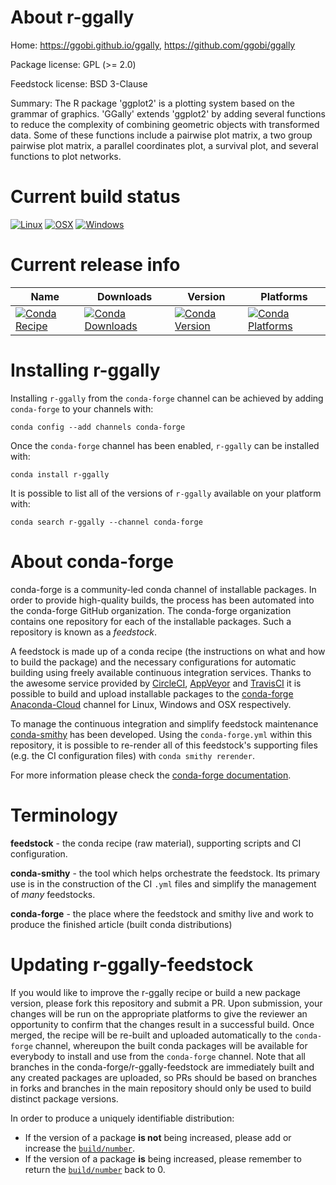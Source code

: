 About r-ggally
==============

Home: https://ggobi.github.io/ggally, https://github.com/ggobi/ggally

Package license: GPL (>= 2.0)

Feedstock license: BSD 3-Clause

Summary:  The R package 'ggplot2' is a plotting system based on the grammar of graphics. 'GGally' extends 'ggplot2' by adding several functions to reduce the complexity of combining geometric objects with transformed data. Some of these functions include a pairwise plot matrix, a two group pairwise plot matrix, a parallel coordinates plot, a survival plot, and several functions to plot networks.



Current build status
====================

[![Linux](https://img.shields.io/circleci/project/github/conda-forge/r-ggally-feedstock/master.svg?label=Linux)](https://circleci.com/gh/conda-forge/r-ggally-feedstock)
[![OSX](https://img.shields.io/travis/conda-forge/r-ggally-feedstock/master.svg?label=macOS)](https://travis-ci.org/conda-forge/r-ggally-feedstock)
[![Windows](https://img.shields.io/appveyor/ci/conda-forge/r-ggally-feedstock/master.svg?label=Windows)](https://ci.appveyor.com/project/conda-forge/r-ggally-feedstock/branch/master)

Current release info
====================

| Name | Downloads | Version | Platforms |
| --- | --- | --- | --- |
| [![Conda Recipe](https://img.shields.io/badge/recipe-r--ggally-green.svg)](https://anaconda.org/conda-forge/r-ggally) | [![Conda Downloads](https://img.shields.io/conda/dn/conda-forge/r-ggally.svg)](https://anaconda.org/conda-forge/r-ggally) | [![Conda Version](https://img.shields.io/conda/vn/conda-forge/r-ggally.svg)](https://anaconda.org/conda-forge/r-ggally) | [![Conda Platforms](https://img.shields.io/conda/pn/conda-forge/r-ggally.svg)](https://anaconda.org/conda-forge/r-ggally) |

Installing r-ggally
===================

Installing `r-ggally` from the `conda-forge` channel can be achieved by adding `conda-forge` to your channels with:

```
conda config --add channels conda-forge
```

Once the `conda-forge` channel has been enabled, `r-ggally` can be installed with:

```
conda install r-ggally
```

It is possible to list all of the versions of `r-ggally` available on your platform with:

```
conda search r-ggally --channel conda-forge
```


About conda-forge
=================

conda-forge is a community-led conda channel of installable packages.
In order to provide high-quality builds, the process has been automated into the
conda-forge GitHub organization. The conda-forge organization contains one repository
for each of the installable packages. Such a repository is known as a *feedstock*.

A feedstock is made up of a conda recipe (the instructions on what and how to build
the package) and the necessary configurations for automatic building using freely
available continuous integration services. Thanks to the awesome service provided by
[CircleCI](https://circleci.com/), [AppVeyor](https://www.appveyor.com/)
and [TravisCI](https://travis-ci.org/) it is possible to build and upload installable
packages to the [conda-forge](https://anaconda.org/conda-forge)
[Anaconda-Cloud](https://anaconda.org/) channel for Linux, Windows and OSX respectively.

To manage the continuous integration and simplify feedstock maintenance
[conda-smithy](https://github.com/conda-forge/conda-smithy) has been developed.
Using the ``conda-forge.yml`` within this repository, it is possible to re-render all of
this feedstock's supporting files (e.g. the CI configuration files) with ``conda smithy rerender``.

For more information please check the [conda-forge documentation](https://conda-forge.org/docs/).

Terminology
===========

**feedstock** - the conda recipe (raw material), supporting scripts and CI configuration.

**conda-smithy** - the tool which helps orchestrate the feedstock.
                   Its primary use is in the construction of the CI ``.yml`` files
                   and simplify the management of *many* feedstocks.

**conda-forge** - the place where the feedstock and smithy live and work to
                  produce the finished article (built conda distributions)


Updating r-ggally-feedstock
===========================

If you would like to improve the r-ggally recipe or build a new
package version, please fork this repository and submit a PR. Upon submission,
your changes will be run on the appropriate platforms to give the reviewer an
opportunity to confirm that the changes result in a successful build. Once
merged, the recipe will be re-built and uploaded automatically to the
`conda-forge` channel, whereupon the built conda packages will be available for
everybody to install and use from the `conda-forge` channel.
Note that all branches in the conda-forge/r-ggally-feedstock are
immediately built and any created packages are uploaded, so PRs should be based
on branches in forks and branches in the main repository should only be used to
build distinct package versions.

In order to produce a uniquely identifiable distribution:
 * If the version of a package **is not** being increased, please add or increase
   the [``build/number``](https://conda.io/docs/user-guide/tasks/build-packages/define-metadata.html#build-number-and-string).
 * If the version of a package **is** being increased, please remember to return
   the [``build/number``](https://conda.io/docs/user-guide/tasks/build-packages/define-metadata.html#build-number-and-string)
   back to 0.
